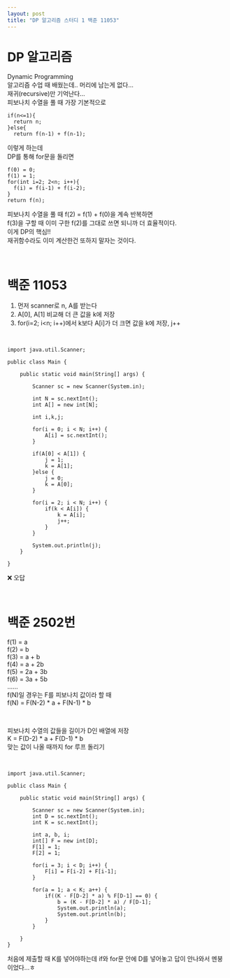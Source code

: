 ```yaml
---
layout: post
title: "DP 알고리즘 스터디 1 백준 11053"
---
```


# DP 알고리즘
Dynamic Programming  
알고리즘 수업 때 배웠는데.. 머리에 남는게 없다...  
재귀(recursive)만 기억난다...  
피보나치 수열을 풀 때 가장 기본적으로  
```
if(n<=1){
  return n;
}else{
  return f(n-1) + f(n-1);
```
이렇게 하는데  
DP를 통해 for문을 돌리면  
```
f(0) = 0;
f(1) = 1;
for(int i=2; 2<n; i++){
  f(i) = f(i-1) + f(i-2);
}
return f(n);
```
피보나치 수열을 풀 때 f(2) = f(1) + f(0)을 계속 반복하면  
f(3)을 구할 때 이미 구한 f(2)를 그대로 쓰면 되니까 더 효율적이다.  
이게 DP의 핵심!!  
재귀함수라도 이미 계산한건 또하지 말자는 것이다.  

<br>

# 백준 11053
1) 먼저 scanner로 n, A를 받는다  
2) A[0], A[1] 비교해 더 큰 값을 k에 저장  
3) for(i=2; i<n; i++)에서 k보다 A[i]가 더 크면 값을 k에 저장, j++  

<br>

```
import java.util.Scanner;

public class Main {

	public static void main(String[] args) {
		
		Scanner sc = new Scanner(System.in);
		
		int N = sc.nextInt();
		int A[] = new int[N];
		
		int i,k,j;

		for(i = 0; i < N; i++) {
			A[i] = sc.nextInt();
		}
		
		if(A[0] < A[1]) {
			j = 1;
			k = A[1];
		}else {
			j = 0;
			k = A[0];
		}
		
		for(i = 2; i < N; i++) {
			if(k < A[i]) {
				k = A[i];
				j++;
			}
		}
		
		System.out.println(j);
	}

}
```
❌ 오답  

<br>

# 백준 2502번
f(1) = a  
f(2) = b  
f(3) = a + b  
f(4) = a + 2b  
f(5) = 2a + 3b  
f(6) = 3a + 5b  
......  
f(N)일 경우는 F를 피보나치 값이라 할 때  
f(N) = F(N-2) * a + F(N-1) * b  

<br>

피보나치 수열의 값들을 길이가 D인 배열에 저장  
K = F(D-2) * a + F(D-1) * b  
맞는 값이 나올 때까지 for 루프 돌리기  

<br>

```
import java.util.Scanner;

public class Main {

	public static void main(String[] args) {
		
		Scanner sc = new Scanner(System.in);
		int D = sc.nextInt();
		int K = sc.nextInt();
		
		int a, b, i;
		int[] F = new int[D];
		F[1] = 1;
		F[2] = 1;
		
		for(i = 3; i < D; i++) {
			F[i] = F[i-2] + F[i-1];
		}
		
		for(a = 1; a < K; a++) {
			if((K - F[D-2] * a) % F[D-1] == 0) {
				b = (K - F[D-2] * a) / F[D-1];
				System.out.println(a);
				System.out.println(b);
			}
		}
		
	}	
}
```
처음에 제출할 때 K를 넣어야하는데 if와 for문 안에 D를 넣어놓고 답이 안나와서 멘붕이었다...ㅎ  
